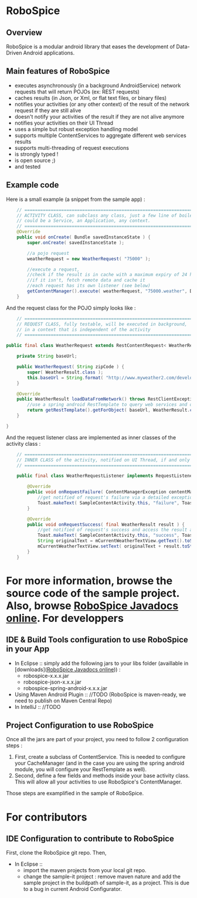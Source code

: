RoboSpice
=========

Overview
--------

RoboSpice is a modular android library that eases the development of Data-Driven Android applications.

Main features of RoboSpice
--------------------------

* executes asynchronously (in a background AndroidService) network requests that will return POJOs (ex: REST requests)
* caches results (in Json, or Xml, or flat text files, or binary files)
* notifies your activities (or any other context) of the result of the network request if they are still alive
* doesn't notify your activities of the result if they are not alive anymore
* notifies your activities on their UI Thread
* uses a simple but robust exception handling model
* supports multiple ContentServices to aggregate different web services results
* supports multi-threading of request executions
* is strongly typed ! 
* is open source ;) 
* and tested

Example code
------------

Here is a small example (a snippet from the sample app) : 

````java
    // ============================================================================================
    // ACTIVITY CLASS, can subclass any class, just a few line of boiler plate code to add to your common super class
    // could be a Service, an Application, any context.
    // ============================================================================================
    @Override
    public void onCreate( Bundle savedInstanceState ) {
        super.onCreate( savedInstanceState );

        //a pojo request
        weatherRequest = new WeatherRequest( "75000" );

        //execute a request, 
        //check if the result is in cache with a maximum expiry of 24 hours,
        //if it isn't, fetch remote data and cache it
        //each request has its own listener (see below)
        getContentManager().execute( weatherRequest, "75000.weather", DurationInMillis.ONE_DAY, new WeatherRequestListener() );        
    }

````


And the request class for the POJO simply looks like : 

```java
    // ============================================================================================
    // REQUEST CLASS, fully testable, will be executed in background, 
    // in a context that is independent of the activity
    // ============================================================================================

public final class WeatherRequest extends RestContentRequest< WeatherResult > {

    private String baseUrl;

    public WeatherRequest( String zipCode ) {
        super( WeatherResult.class );
        this.baseUrl = String.format( "http://www.myweather2.com/developer/forecast.ashx?uac=AQmS68n6Ku&query=%s&output=json", zipCode );
    }

    @Override
    public WeatherResult loadDataFromNetwork() throws RestClientException {
        //use a spring android RestTemplate to query web services and obtain the response as a POJO
        return getRestTemplate().getForObject( baseUrl, WeatherResult.class );
    }

}

```

And the request listener class are implemented as inner classes of the activity class : 

```java
    // ============================================================================================
    // INNER CLASS of the activity, notified on UI Thread, if and only if your activity is alive
    // ============================================================================================

    public final class WeatherRequestListener implements RequestListener< WeatherResult > {

        @Override
        public void onRequestFailure( ContentManagerException contentManagerException ) {
            //get notified of request's failure via a detailed exception
            Toast.makeText( SampleContentActivity.this, "failure", Toast.LENGTH_SHORT ).show();
        }

        @Override
        public void onRequestSuccess( final WeatherResult result ) {
            //get notified of request's success and access the result as POJO.
            Toast.makeText( SampleContentActivity.this, "success", Toast.LENGTH_SHORT ).show();
            String originalText = mCurrentWeatherTextView.getText().toString();
            mCurrentWeatherTextView.setText( originalText + result.toString() );
        }
    }

````


For more information, browse the source code of the sample project. Also, browse [RoboSpice Javadocs online](http://octo-online.github.com/robospice/apidocs/index.html).
For developpers
===============

IDE & Build Tools configuration to use RoboSpice in your App
------------------------------------------------------------

* In Eclipse :: simply add the following jars to your libs folder (availlable in [downloads]([RoboSpice Javadocs online](http://octo-online.github.com/robospice/apidocs/index.html))) :
    * robospice-x.x.x.jar
    * robospice-json-x.x.x.jar
    * robospice-spring-android-x.x.x.jar
* Using Maven Android Plugin :: //TODO (RoboSpice is maven-ready, we need to publish on Maven Central Repo)
* In IntelliJ :: //TODO

Project Configuration to use RoboSpice
--------------------------------------

Once all the jars are part of your project, you need to follow 2 configuration steps : 

1. First, create a subclass of ContentService. 
This is needed to configure your CacheManager (and in the case you are using the spring android module, you will configure your RestTemplate as well).
2. Second, define a few fields and methods inside your base activity class.
This will allow all your activities to use RoboSpice's ContentManager.

Those steps are examplified in the sample of RoboSpice.

For contributors
================

IDE Configuration to contribute to RoboSpice
--------------------------------------------

First, clone the RoboSpice git repo. Then, 
* In Eclipse :: 
    * import the maven projects from your local git repo.
    * change the sample-it project : remove maven nature and add the sample project in the buildpath of sample-it, as a project.
This is due to a bug in current Android Configurator.


